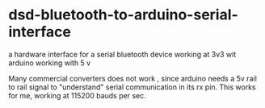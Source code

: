 # dsd-bluetooth-to-arduino-serial-interface
a hardware interface for a serial bluetooth device working at 3v3 wit arduino working with 5 v

Many commercial converters does not work , since arduino needs a 5v rail to rail signal to "understand" serial communication in its rx pin.
This works for me, working at 115200 bauds per sec.
